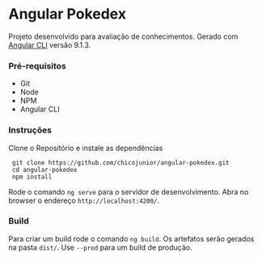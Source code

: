 # Angular Pokedex

Projeto desenvolvido para avaliação de conhecimentos. Gerado com [Angular CLI](https://github.com/angular/angular-cli) versão 9.1.3.

### Pré-requisitos

- Git
- Node
- NPM
- Angular CLI

### Instruções

Clone o Reposítório e instale as dependências
```shell
 git clone https://github.com/chicojunior/angular-pokedex.git
 cd angular-pokedex
 npm install
```

Rode o comando `ng serve` para o servidor de desenvolvimento. Abra no browser o endereço `http://localhost:4200/`.

### Build

Para criar um build rode o comando `ng build`. Os artefatos serão gerados na pasta `dist/`. Use `--prod` para um build de produção.
